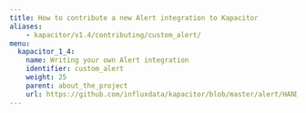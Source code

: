 ```yaml
---
title: How to contribute a new Alert integration to Kapacitor
aliases:
    - kapacitor/v1.4/contributing/custom_alert/
menu:
  kapacitor_1_4:
    name: Writing your own Alert integration
    identifier: custom_alert
    weight: 25
    parent: about_the_project
    url: https://github.com/influxdata/kapacitor/blob/master/alert/HANDLERS.md
---
```

